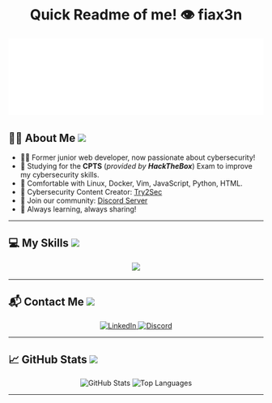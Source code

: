 <h1 align="center"> Quick Readme of me! 👁️ fiax3n</h1>

<p align="center">
	<a href="https://github.com/fiax3n">
		<img src="https://raw.githubusercontent.com/fiax3n/fiax3n/refs/heads/main/fiax3n.svg" alt="Typing SVG" />
	</a>
</p>


## 👨‍💻 About Me <img src="https://media0.giphy.com/media/v1.Y2lkPTc5MGI3NjExOGFoZzJtYnVicXQ3MzB0dWdvYmppbDBoaDN2cW9jaG01NDA4eWxxYiZlcD12MV9pbnRlcm5hbF9naWZfYnlfaWQmY3Q9cw/l0MYGlG4YLB51v0bu/giphy.gif" width="32px">

- 🧑‍💻 Former junior web developer, now passionate about cybersecurity!
- 🎯 Studying for the **CPTS** (*provided by **HackTheBox***) Exam to improve my cybersecurity skills.
- 🐧 Comfortable with Linux, Docker, Vim, JavaScript, Python, HTML.
- 🎥 Cybersecurity Content Creator: [Try2Sec](https://youtube.com/@try2sec)
- 💬 Join our community: [Discord Server](https://discord.gg/vEg5NKBa6pk)
- 🚀 Always learning, always sharing!

---

## 💻 My Skills <img src="https://media3.giphy.com/media/v1.Y2lkPTc5MGI3NjExeWdiZXFpeDBieWY4bGx6b2dzZzhvZTI5cDlld3drazMwbzIzODk1cyZlcD12MV9pbnRlcm5hbF9naWZfYnlfaWQmY3Q9cw/MiZHDIEMFaNzHRRGth/giphy.gif" width="32px">
<p align="center">
  <img src="https://skillicons.dev/icons?i=linux,docker,vim,bash,py,html,js,kali" />
</p>

---

## 📬 Contact Me <img src="https://media2.giphy.com/media/v1.Y2lkPTc5MGI3NjExeW0xYzB4bmUxOGt2OXVhdmZ4MHh2YTM3cmZ2bnJnZmVqcjVoMWxteiZlcD12MV9pbnRlcm5hbF9naWZfYnlfaWQmY3Q9cw/HxFDhA4TSjaxwI6T3s/giphy.gif" width="32px">

<p align="center">
  <a href="https://www.linkedin.com/in/yusuf-marin-bekri-7ba210325/" target="_blank">
    <img src="https://img.shields.io/badge/LinkedIn-0A66C2?style=for-the-badge&logo=linkedin&logoColor=white" alt="LinkedIn"/>
  </a>
  <a href="https://discord.com/users/1323032471322755153" target="_blank">
    <img src="https://img.shields.io/badge/Discord-5865F2?style=for-the-badge&logo=discord&logoColor=white" alt="Discord"/>
  </a>
</p>

---

## 📈 GitHub Stats  <img src="https://media3.giphy.com/media/v1.Y2lkPTc5MGI3NjExdXZmdGplajZhZm1wZHhvZW0xZG54bnAzMXRja21yZTQxaXJpNnliYiZlcD12MV9pbnRlcm5hbF9naWZfYnlfaWQmY3Q9cw/RMAMQ3C5oK3gv7KABv/giphy.gif" width="32px">

<p align="center">
  <img src="https://github-readme-stats.vercel.app/api?username=fiax3n&show_icons=true&theme=github_dark" alt="GitHub Stats" />
  <img src="https://github-readme-stats.vercel.app/api/top-langs/?username=fiax3n&layout=compact&theme=github_dark" alt="Top Languages" />
</p>

---
